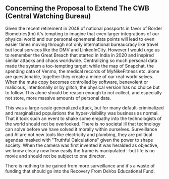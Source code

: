 ## Concerning the Proposal to Extend The CWB (Central Watching Bureau)

Given the recent retirement in 2048 of national passports in favor of Border Biometrics(tm) it's tempting to imagine that even larger integrations of our physical world and our personal ephemeral data points will lead to even easier times moving through not only international bureaucracy like travel but local services like the DMV and LinkedInCity. However I would urge us to remember the Great Breach that started in India in 2020 and inspired similar attacks and chaos worldwide. Centralizing so much personal data made the system a too-tempting target: while the map of Snapchat, the spending data of Venmo, the medical records of MyNikeFitness etc. alone are questionable, together they create a mime of our real-world selves. When the mute copy becomes controlled by software, benevolent or malicious, intentionally or by glitch, the physical version has no choice but to follow. This alone should be reason enough to not collect, and especially not store, more massive amounts of personal data.

This was a large-scale generalized attack, but for many default-criminalized and marginalized populations the hyper-visibility was business as normal. That it took such an event to shake some empathy into the technologists of the world should not be overlooked. There is no societal ill that technology can solve before we have solved it morally within ourselves. Surveillance and AI are not new tools like electricity and plumbing, they are political agendas masked with "Truthful Calculations" given the power to shape society. When the camera was first invented it was heralded as objective, we know clearly now how easily the frame is manipulated--but life is no movie and should not be subject to one director.

There is nothing to be gained from more surveillance and it's a waste of funding that should go into the Recovery From DeVos Educational Fund.
